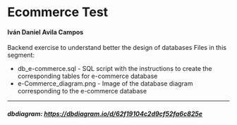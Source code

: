 # Ecommerce Test
#### Iván Daniel Avila Campos

Backend exercise to understand better the design of databases
Files in this segment:
 + db_e-commerce.sql - SQL script with the instructions to create the corresponding tables for e-commerce database
 + e-Commerce_diagram.png - Image of the database diagram corresponding to the e-commerce database

---
##### dbdiagram: https://dbdiagram.io/d/62f19104c2d9cf52fa6c825e